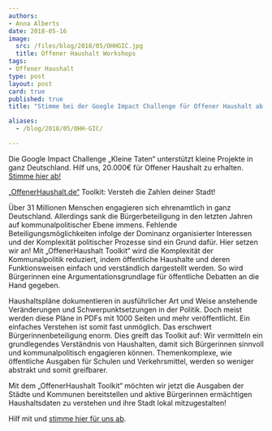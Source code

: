 ```yaml
---
authors: 
- Anna Alberts
date: 2018-05-16
image:
  src: /files/blog/2018/05/OHHGIC.jpg
  title: Offener Haushalt Workshops
tags:
- Offener Haushalt
type: post
layout: post
card: true
published: true
title: "Stimme bei der Google Impact Challenge für Offener Haushalt ab!" 

aliases:
  - /blog/2018/05/OHH-GIC/

---
```


Die Google Impact Challenge „Kleine Taten“ unterstützt kleine Projekte in ganz Deutschland. Hilf uns, 20.000€ für Offener Haushalt zu erhalten. [Stimme hier ab!](https://impactchallenge.withgoogle.com/deutschland2018/charities/okfn)


[„OffenerHaushalt.de“](https://offenerhaushalt.de/) Toolkit: Versteh die Zahlen deiner Stadt!

Über 31 Millionen Menschen engagieren sich ehrenamtlich in ganz Deutschland. Allerdings sank die Bürgerbeteiligung in den letzten Jahren auf kommunalpolitischer Ebene immens. Fehlende Beteiligungsmöglichkeiten infolge der Dominanz organisierter Interessen und der Komplexität politischer Prozesse sind ein Grund dafür. Hier setzen wir an! Mit „OffenerHaushalt Toolkit“  wird die Komplexität der Kommunalpolitik reduziert, indem öffentliche Haushalte und deren Funktionsweisen einfach und verständlich dargestellt werden. So wird Bürgerinnen eine Argumentationsgrundlage für öffentliche Debatten an die Hand gegeben.

Haushaltspläne dokumentieren in ausführlicher Art und Weise anstehende Veränderungen und Schwerpunktsetzungen in der Politik. Doch meist werden diese Pläne in PDFs mit 1000 Seiten und mehr veröffentlicht. Ein einfaches Verstehen ist somit fast unmöglich. Das erschwert Bürgerinnenbeteiligung enorm. Dies greift das Toolkit auf: Wir vermitteln ein grundlegendes Verständnis von Haushalten, damit sich Bürgerinnen sinnvoll und kommunalpolitisch engagieren können. Themenkomplexe, wie öffentliche Ausgaben für Schulen und Verkehrsmittel, werden so weniger abstrakt und somit greifbarer. 

Mit dem „OffenerHaushalt Toolkit“ möchten wir jetzt die Ausgaben der Städte und Kommunen bereitstellen und aktive Bürgerinnen ermächtigen Haushaltsdaten zu verstehen und ihre Stadt lokal mitzugestalten!

Hilf mit und [stimme hier für uns ab](https://impactchallenge.withgoogle.com/deutschland2018/charities/okfn).
